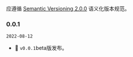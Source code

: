 应遵循 [Semantic Versioning 2.0.0](http://semver.org/lang/zh-CN/) 语义化版本规范。

### 0.0.1

`2022-08-12`

- 🎉 `v0.0.1`beta版发布。
